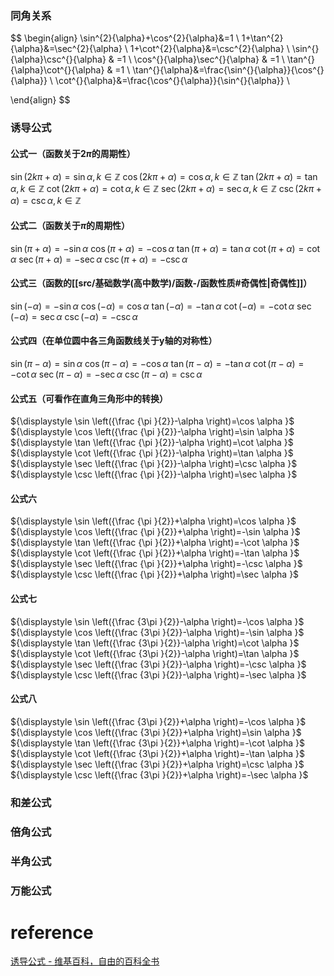 


### 同角关系
$$
\begin{align}
\sin^{2}{\alpha}+\cos^{2}{\alpha}&=1 \\
1+\tan^{2}{\alpha}&=\sec^{2}{\alpha} \\
1+\cot^{2}{\alpha}&=\csc^{2}{\alpha} \\
\sin^{}{\alpha}\csc^{}{\alpha} & =1 \\
\cos^{}{\alpha}\sec^{}{\alpha} & =1 \\
\tan^{}{\alpha}\cot^{}{\alpha} & =1 \\
\tan^{}{\alpha}&=\frac{\sin^{}{\alpha}}{\cos^{}{\alpha}} \\
\cot^{}{\alpha}&=\frac{\cos^{}{\alpha}}{\sin^{}{\alpha}} \\

\end{align}
$$
### 诱导公式
#### 公式一（函数关于$2\pi$的周期性）

${\displaystyle \sin(2k\pi +\alpha )=\sin \alpha ,k\in \mathbb {Z} }$ 
${\displaystyle \cos(2k\pi +\alpha )=\cos \alpha ,k\in \mathbb {Z} }$ 
${\displaystyle \tan(2k\pi +\alpha )=\tan \alpha ,k\in \mathbb {Z} }$ 
${\displaystyle \cot(2k\pi +\alpha )=\cot \alpha ,k\in \mathbb {Z} }$ 
${\displaystyle \sec(2k\pi +\alpha )=\sec \alpha ,k\in \mathbb {Z} }$ 
${\displaystyle \csc(2k\pi +\alpha )=\csc \alpha ,k\in \mathbb {Z} }$ 

#### 公式二（函数关于$\pi$的周期性）

$\sin(\pi +\alpha )=-\sin \alpha$ 
$\cos(\pi +\alpha )=-\cos \alpha$ 
$\tan(\pi +\alpha )=\tan \alpha$ 
$\cot(\pi +\alpha )=\cot \alpha$ 
$\sec(\pi +\alpha )=-\sec \alpha$ 
$\csc(\pi +\alpha )=-\csc \alpha$ 

#### 公式三（函数的[[src/基础数学(高中数学)/函数-/函数性质#奇偶性|奇偶性]]）

$\sin(-\alpha )=-\sin \alpha$ 
$\cos(-\alpha )=\cos \alpha$ 
$\tan(-\alpha )=-\tan \alpha$ 
$\cot(-\alpha )=-\cot \alpha$ 
$\sec(-\alpha )=\sec \alpha$ 
$\csc(-\alpha )=-\csc \alpha$ 

#### 公式四（在单位圆中各三角函数线关于y轴的对称性）

$\sin(\pi -\alpha )=\sin \alpha$ 
$\cos(\pi -\alpha )=-\cos \alpha$ 
$\tan(\pi -\alpha )=-\tan \alpha$ 
$\cot(\pi -\alpha )=-\cot \alpha$ 
$\sec(\pi -\alpha )=-\sec \alpha$ 
$\csc(\pi -\alpha )=\csc \alpha$ 

#### 公式五（可看作在直角三角形中的转换）

${\displaystyle \sin \left({\frac {\pi }{2}}-\alpha \right)=\cos \alpha }$ 
${\displaystyle \cos \left({\frac {\pi }{2}}-\alpha \right)=\sin \alpha }$ 
${\displaystyle \tan \left({\frac {\pi }{2}}-\alpha \right)=\cot \alpha }$ 
${\displaystyle \cot \left({\frac {\pi }{2}}-\alpha \right)=\tan \alpha }$ 
${\displaystyle \sec \left({\frac {\pi }{2}}-\alpha \right)=\csc \alpha }$ 
${\displaystyle \csc \left({\frac {\pi }{2}}-\alpha \right)=\sec \alpha }$ 

#### 公式六

${\displaystyle \sin \left({\frac {\pi }{2}}+\alpha \right)=\cos \alpha }$ 
${\displaystyle \cos \left({\frac {\pi }{2}}+\alpha \right)=-\sin \alpha }$ 
${\displaystyle \tan \left({\frac {\pi }{2}}+\alpha \right)=-\cot \alpha }$ 
${\displaystyle \cot \left({\frac {\pi }{2}}+\alpha \right)=-\tan \alpha }$ 
${\displaystyle \sec \left({\frac {\pi }{2}}+\alpha \right)=-\csc \alpha }$ 
${\displaystyle \csc \left({\frac {\pi }{2}}+\alpha \right)=\sec \alpha }$ 

#### 公式七

${\displaystyle \sin \left({\frac {3\pi }{2}}-\alpha \right)=-\cos \alpha }$ 
${\displaystyle \cos \left({\frac {3\pi }{2}}-\alpha \right)=-\sin \alpha }$ 
${\displaystyle \tan \left({\frac {3\pi }{2}}-\alpha \right)=\cot \alpha }$ 
${\displaystyle \cot \left({\frac {3\pi }{2}}-\alpha \right)=\tan \alpha }$ 
${\displaystyle \sec \left({\frac {3\pi }{2}}-\alpha \right)=-\csc \alpha }$ 
${\displaystyle \csc \left({\frac {3\pi }{2}}-\alpha \right)=-\sec \alpha }$ 

#### 公式八

${\displaystyle \sin \left({\frac {3\pi }{2}}+\alpha \right)=-\cos \alpha }$ 
${\displaystyle \cos \left({\frac {3\pi }{2}}+\alpha \right)=\sin \alpha }$ 
${\displaystyle \tan \left({\frac {3\pi }{2}}+\alpha \right)=-\cot \alpha }$ 
${\displaystyle \cot \left({\frac {3\pi }{2}}+\alpha \right)=-\tan \alpha }$ 
${\displaystyle \sec \left({\frac {3\pi }{2}}+\alpha \right)=\csc \alpha }$ 
${\displaystyle \csc \left({\frac {3\pi }{2}}+\alpha \right)=-\sec \alpha }$
### 和差公式

### 倍角公式

### 半角公式

### 万能公式





# reference
[诱导公式 - 维基百科，自由的百科全书](https://zh.wikipedia.org/wiki/%E8%AF%B1%E5%AF%BC%E5%85%AC%E5%BC%8F)

